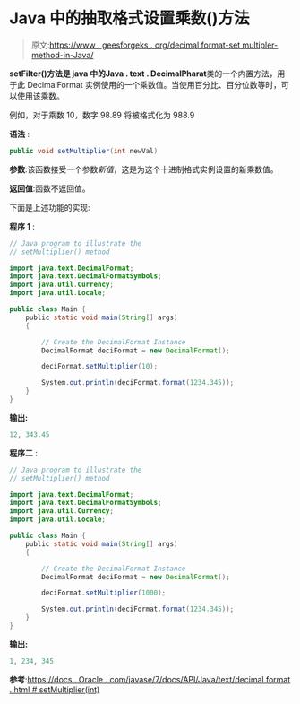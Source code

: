# Java 中的抽取格式设置乘数()方法

> 原文:[https://www . geesforgeks . org/decimal format-set multipler-method-in-Java/](https://www.geeksforgeeks.org/decimalformat-setmultiplier-method-in-java/)

**setFilter()**方法是 java 中的**Java . text . DecimalPharat**类的一个内置方法，用于此 DecimalFormat 实例使用的一个乘数值。当使用百分比、百分位数等时，可以使用该乘数。

例如，对于乘数 10，数字 98.89 将被格式化为 988.9

**语法** :

```java
public void setMultiplier(int newVal)

```

**参数**:该函数接受一个参数*新值*，这是为这个十进制格式实例设置的新乘数值。

**返回值**:函数不返回值。

下面是上述功能的实现:

**程序 1** :

```java
// Java program to illustrate the
// setMultiplier() method

import java.text.DecimalFormat;
import java.text.DecimalFormatSymbols;
import java.util.Currency;
import java.util.Locale;

public class Main {
    public static void main(String[] args)
    {

        // Create the DecimalFormat Instance
        DecimalFormat deciFormat = new DecimalFormat();

        deciFormat.setMultiplier(10);

        System.out.println(deciFormat.format(1234.345));
    }
}
```

**输出:**

```java
12, 343.45

```

**程序二** :

```java
// Java program to illustrate the
// setMultiplier() method

import java.text.DecimalFormat;
import java.text.DecimalFormatSymbols;
import java.util.Currency;
import java.util.Locale;

public class Main {
    public static void main(String[] args)
    {

        // Create the DecimalFormat Instance
        DecimalFormat deciFormat = new DecimalFormat();

        deciFormat.setMultiplier(1000);

        System.out.println(deciFormat.format(1234.345));
    }
}
```

**输出:**

```java
1, 234, 345

```

**参考**:[https://docs . Oracle . com/javase/7/docs/API/Java/text/decimal format . html # setMultiplier(int)](https://docs.oracle.com/javase/7/docs/api/java/text/DecimalFormat.html#setMultiplier(int))